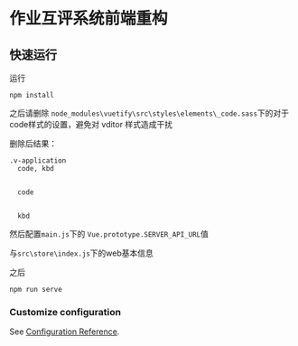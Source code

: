 # 作业互评系统前端重构


## 快速运行


 运行

```
npm install
```

之后请删除 `node_modules\vuetify\src\styles\elements\_code.sass`下的对于code样式的设置，避免对 vditor 样式造成干扰

删除后结果：

```
.v-application
  code, kbd


  code


  kbd

```

然后配置`main.js`下的 `Vue.prototype.SERVER_API_URL`值

与`src\store\index.js`下的web基本信息


之后

```
npm run serve
```



### Customize configuration
See [Configuration Reference](https://cli.vuejs.org/config/).
